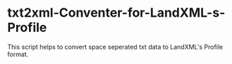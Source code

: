 # txt2xml-Conventer-for-LandXML-s-Profile
This script helps to convert space seperated txt data to LandXML's Profile format.
